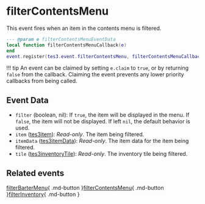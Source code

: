 # filterContentsMenu
<div class="search_terms" style="display: none">filtercontentsmenu</div>

<!---
	This file is autogenerated. Do not edit this file manually. Your changes will be ignored.
	More information: https://github.com/MWSE/MWSE/tree/master/docs
-->

This event fires when an item in the contents menu is filtered.

```lua
--- @param e filterContentsMenuEventData
local function filterContentsMenuCallback(e)
end
event.register(tes3.event.filterContentsMenu, filterContentsMenuCallback)
```

!!! tip
	An event can be claimed by setting `e.claim` to `true`, or by returning `false` from the callback. Claiming the event prevents any lower priority callbacks from being called.

## Event Data

* `filter` (boolean, nil): If `true`, the item will be displayed in the menu. If `false`, the item will not be displayed. If left `nil`, the default behavior is used.
* `item` ([tes3item](../types/tes3item.md)): *Read-only*. The item being filtered.
* `itemData` ([tes3itemData](../types/tes3itemData.md)): *Read-only*. The item data for the item being filtered.
* `tile` ([tes3inventoryTile](../types/tes3inventoryTile.md)): *Read-only*. The inventory tile being filtered.


## Related events

[filterBarterMenu](./filterBarterMenu.md){ .md-button }[filterContentsMenu](./filterContentsMenu.md){ .md-button }[filterInventory](./filterInventory.md){ .md-button }

